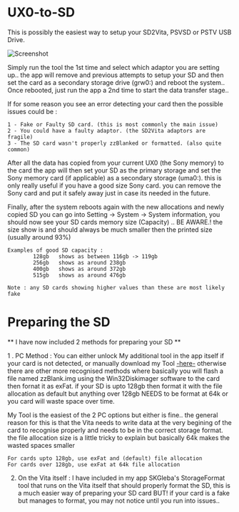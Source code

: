 # UX0-to-SD
This is possibly the easiest way to setup your SD2Vita, PSVSD or PSTV USB Drive.

![Screenshot](https://github.com/AntHJ/UX0toSD/blob/main/Vita.jpg)

Simply run the tool the 1st time and select which adaptor you are setting up.. the app will remove and previous attempts to setup your SD and then set the card as a secondary storage drive (grw0:) and reboot the system.. Once rebooted, just run the app a 2nd time to start the data transfer stage..

If for some reason you see an error detecting your card then the possible issues could be :
    
    1 - Fake or Faulty SD card. (this is most commonly the main issue)
    2 - You could have a faulty adaptor. (the SD2Vita adaptors are fragile)
    3 - The SD card wasn't properly zzBlanked or formatted. (also quite common)
      
After all the data has copied from your current UX0 (the Sony memory) to the card the app will then set your SD as the primary storage and set the Sony memory card (if applicable) as a secondary storage (uma0:). this is only really useful if you have a good size Sony card. you can remove the Sony card and put it safely away just in case its needed in the future.

Finally, after the system reboots again with the new allocations and newly copied SD you can go into Setting -> System -> System information, you should now see your SD cards memory size (Capacity) .. BE AWARE.! the size show is and should always be much smaller then the printed size (usually around 93%)

    Examples of good SD capacity :
            128gb   shows as between 116gb -> 119gb
            256gb   shows as around 238gb
            400gb   shows as around 372gb
            515gb   shows as around 476gb
            
    Note : any SD cards showing higher values than these are most likely fake
    
# Preparing the SD

** I have now included 2 methods for preparing your SD **

1 . PC Method : You can either unlock My additional tool in the app itself if your card is not detected, or manually download my Tool [-here-](https://github.com/AntHJ/UX0toSD/releases/download/v2.1b/SD.toolkit.v2.zip) otherwise there are other more recognised methods where basically you will flash a file named zzBlank.img using the Win32Diskimager software to the card then fornat it as exFat. if your SD is upto 128gb then format it with the file allocation as default but anything over 128gb NEEDS to be format at 64k or you card will waste space over time.

My Tool is the easiest of the 2 PC options but either is fine.. the general reason for this is that the Vita needs to write data at the very begining of the card to recognise properly and needs to be in the correct storage format. the file allocation size is a little tricky to explain but basically 64k makes the wasted spaces smaller

    For cards upto 128gb, use exFat and (default) file allocation
    For cards over 128gb, use exFat at 64k file allocation

2. On the Vita itself : I have included in my app SKGleba's StorageFormat tool that runs on the Vita itself that should properly format the SD, this is a much easier way of preparing your SD card BUT! if your card is a fake but manages to format, you may not notice until you run into issues..
